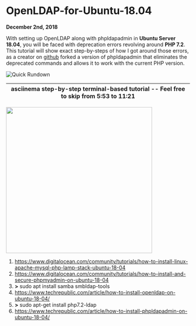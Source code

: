 # OpenLDAP-for-Ubuntu-18.04
**December 2nd, 2018**

With setting up OpenLDAP along with phpldapadmin in **Ubuntu Server 18.04**, you will be faced with deprecation errors revolving around **PHP 7.2**. This tutorial will show exact step-by-steps of how I got around those errors, as a creator on <a href="https://github.com/breisig/phpLDAPadmin">github</a> forked a version of phpldapadmin that eliminates the deprecated commands and allows it to work with the current PHP version.

![Quick Rundown](https://i.imgur.com/r3W4Sz9.jpg)

|**asciinema step-by-step terminal-based tutorial** -- Feel free to skip from 5:53 to 11:21|
|-|
<a href="https://asciinema.org/a/HC5e82L9mFl85gnsdZKRBqtKY"><img src="https://asciinema.org/a/HC5e82L9mFl85gnsdZKRBqtKY.png" width="400"/></a>

1) <a href="https://www.digitalocean.com/community/tutorials/how-to-install-linux-apache-mysql-php-lamp-stack-ubuntu-18-04">https://www.digitalocean.com/community/tutorials/how-to-install-linux-apache-mysql-php-lamp-stack-ubuntu-18-04</a>
2) <a href="https://www.digitalocean.com/community/tutorials/how-to-install-and-secure-phpmyadmin-on-ubuntu-18-04">https://www.digitalocean.com/community/tutorials/how-to-install-and-secure-phpmyadmin-on-ubuntu-18-04</a>
3) **>** sudo apt install samba smbldap-tools
4) <a href="https://www.techrepublic.com/article/how-to-install-openldap-on-ubuntu-18-04/">https://www.techrepublic.com/article/how-to-install-openldap-on-ubuntu-18-04/</a>
5) **>** sudo apt-get install php7.2-ldap
6) <a href="https://www.techrepublic.com/article/how-to-install-phpldapadmin-on-ubuntu-18-04/">https://www.techrepublic.com/article/how-to-install-phpldapadmin-on-ubuntu-18-04/</a>
